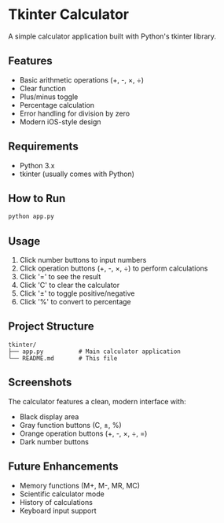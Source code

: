 # Tkinter Calculator

A simple calculator application built with Python's tkinter library.

## Features

- Basic arithmetic operations (+, -, ×, ÷)
- Clear function
- Plus/minus toggle
- Percentage calculation
- Error handling for division by zero
- Modern iOS-style design

## Requirements

- Python 3.x
- tkinter (usually comes with Python)

## How to Run

```bash
python app.py
```

## Usage

1. Click number buttons to input numbers
2. Click operation buttons (+, -, ×, ÷) to perform calculations
3. Click '=' to see the result
4. Click 'C' to clear the calculator
5. Click '±' to toggle positive/negative
6. Click '%' to convert to percentage

## Project Structure

```
tkinter/
├── app.py          # Main calculator application
└── README.md       # This file
```

## Screenshots

The calculator features a clean, modern interface with:
- Black display area
- Gray function buttons (C, ±, %)
- Orange operation buttons (+, -, ×, ÷, =)
- Dark number buttons

## Future Enhancements

- Memory functions (M+, M-, MR, MC)
- Scientific calculator mode
- History of calculations
- Keyboard input support
